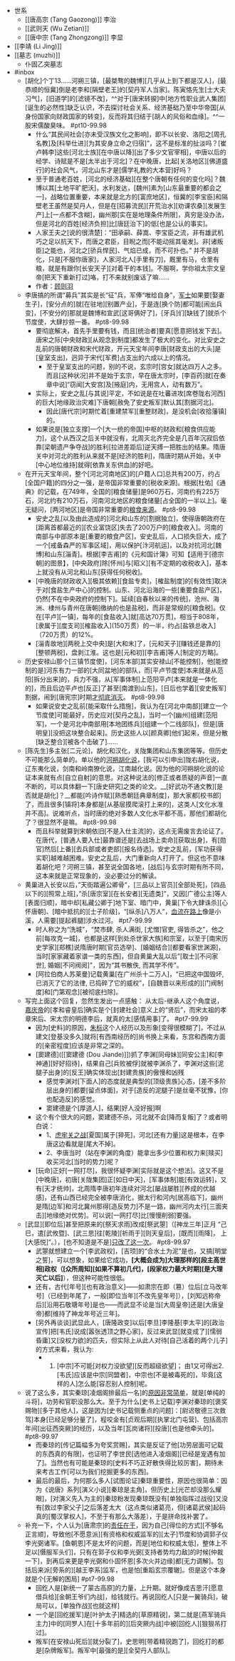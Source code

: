 - 世系
    - [[唐高宗 (Tang Gaozong)]] 李治
    - [[武则天 (Wu Zetian)]]
    - [[唐中宗 (Tang Zhongzong)]] 李显
- [[李靖 (Li Jing)]]
- [[墓志 (muzhi)]]
    - 仆固乙突墓志
- #inbox
    - [胡化]个丁13……河朔三镇，[最桀骜的魏博][几乎从上到下都是汉人]，[最恭顺的恒冀]倒是老李和[隔壁老王]的[契丹军人当家]。陈寅恪先生[士大夫习气]，[旧道学]的[滤镜不改]，^^对于[唐宋转捩]中[地方性职业武人集团][诞生的必然性]缺乏认识，不去探讨社会关系、经济基础乃至中华帝国[从身份国家向财政国家的转变]，反而将其归结于[胡人的风俗和血缘]。^^一股宋儒酸臭味。 #pt10-99.98
        - 什么“其民间社会[亦未受汉族文化之影响]，即不以长安、洛阳之[周孔名教]及[科举仕进][为其安身立命之归宿]”，这不是标准的扯淡吗？[崔卢韩李]这些[河北士族][在中唐以降][出了多少文官宰相]，中唐以后的经学、诗赋是不是[太半出于河北]？在中晚唐，比起[关洛地区][佛道盛行]的社会风气，河北山东才是[儒学礼教的大本营]好吗？
        - 至于普通老百姓，[河北的经济基础][在整个唐朝有任何的变化吗]？魏博以其[土地平旷肥沃]，水利发达，[魏州]素为[山东最重要的都会之一]，战略位置重要，本来就是北方的[富庶地区]，恒冀的[李宝臣]和隔壁老王虽然是契丹人，但是在[招募流民][开荒治水][劝课农桑][发展生产]上[一点都不含糊]，幽州那[实在是地理条件所限]，真穷是没办法，但是河北的百姓[经济负担]比[唐廷治下]的低[也是公认的事实]。
        - 人家王夫之[说的很清楚]：“田承嗣、薛嵩、李宝臣之流，非有雄武机巧之足以抗天下，而唐之君臣，目睨之而[不能动摇其毫发]。非[诸叛臣]之能也，河北之[骄兵悍民]、气焰已成，而不可扑也。”
并不是胡化，只是[不服你唐家]，人家河北人[手里有刀]，厩里有马，仓里有粮，就是有跟你[长安天子][对着干的本钱]。不服啊，学你祖太宗文皇帝[把天下重新打过]咯，打不来就别废话了嘛……
        - 作者：[顾则羽](https://www.zhihu.com/question/47658940/answer/342908719)
    - 李唐搞的所谓“募兵”其实是长“征”兵，军俸“唯给自身”，[军士](https://bbs.northdy.com/thread-931271-1-1.html)如果要[娶妻生子]，[安分点的]就[在驻地][别置产业]，于是连[换个防]都可能[闹出兵变]，[不安分的]那就是魏博和宣武[这哥俩好了]，[牙兵]们[缺钱了]就杀个节度使，大肆抄掠一番。 #pt8-99.98
        - 要彻底解决，首先手里要有钱，而且[统治者]要真[愿意把钱发下去]。唐宋之际[中央财政][从观念到制度]都发生了极大的变化。对比安史之乱前的唐朝财政和宋代财政，开元天宝年间李唐[财政支出的大头]是[皇室支出]，迥异于宋代[军费]占支出的六成以上的情况。
            - 至于皇室支出的问题，别的不说，玄宗时[宫女]就达四万人之多。而且[这种状况]并不是始于玄宗，早在唐太宗时，[李百药]就[在奏章中说]“窃闻[大安宫]及[掖庭]内，无用宫人，动有数万”。
        - 实际上，安史之乱[与其说]平定，不如说是在吐蕃进攻[席卷陇右河西]的巨大[地缘政治灾难]下唐朝[赦免了安史叛军]默认其[割据河北]。
            - 因此[唐代宗]时期忙着[重建禁军][重整财政]，是没机会[收拾藩镇]的。
        - 如果说是[独立支撑]一个[大一统的帝国]中枢的财政和[粮食供应能力]，这个从西汉之后关中就没有，北周灭北齐完全是几百年沉寂后依靠[梁朝遗产争夺战]的胜利[拉进差距后]逆天搏一把胜出的结果。隋唐关中对河北的胜利从来就不是[经济的胜利]，隋唐时期从开始，关中[中心地位维持]就得[依靠关东供血]的好吧。
    - 在开元天宝年间，整个[河北河南地区]的[户籍人口]总共有200万，约占[全国户籍]的四分之一强，是帝国非常重要的[税收来源]。根据[杜佑]《通典》的记载，在749年，全国的[粮食储量]是960万石，河南约有225万石，河北约有210万石，河南河北地区的粮食储量[占全国的一半以上]。毫无疑问，[两河地区]是帝国非常重要的[粮食来源](https://www.zhihu.com/question/417815966/answer/2223493276)。 #pt8-99.98
        - 安史之乱[以及由此造成的]河北和山东的[割据独立]，使得唐朝政府在[距离首都最近的][农业富饶区]失去了200万户的[粮食收入]。河南的南部与中部原本是[重要的粮食产区]，安史乱后，人口损失巨大，成了一个[戒备森严的军事区域]，用以保护[汴河航运]，以及对抗河北[魏博]和山东[淄青]。根据[李吉甫]的《元和国计簿》可知【适用于[德宗朝]的图景】，[中央政府]除[怀州]与[昭义][有不定期的收税收入]，基本上就没有从河北和山东[获得任何税收]。
        - [中晚唐的财政收入][极其依赖][食盐专卖]，[榷盐制度]的[有效性]取决于对[食盐生产中心]的控制。山东、河北沿海的一些[重要食盐产区]，仍然[不在中央政府的控制下]。延续[自春秋以来的传统]，沧州、海洲、棣州与青州在唐朝[缴纳的也是盐税]，而非是常规的[粮食税]。仅在[平卢][一镇]，每年的[食盐收入]就[高达70万贯]，相当于808年，[隶属于][度支司][榷盐收入](150万贯）的一半，约占[盐铁总收入]（720万贯）的12%。
        - [淄青故地][两税上交中央]是[大和末]了，[元和天子][赚钱还是靠的][整顿两税]，盘剥江淮。这也是[元和初][李吉甫]等人[制定的方略]。
    - 历史安禄山那个[三镇节度使]，[河东本部]其实安禄山[不能控制]，他[能控制的是]河东有力一部的[大同盆地]的部队，而[平卢节度使]本来就是从范阳[拆分出来]的，兵力不强，从[军事体制]上范阳平卢[本来就是一体化的]，而且后边平卢也[反正]了甚至[南渡到山东]，[日后也学着][安史叛军]割据，闹到[唐宪宗]时期[才彻底消灭](https://bbs.northdy.com/thread-930151-1-1.html)。 #pt8-99.98
        - 如果说安史之乱前[能采取什么措施]，我认为在[河北中南部][建立一个节度使]可能最好，历史应对[契丹之乱]，当时一个[幽州]组建[范阳军]，一个是河北中南部用[本地团练兵][组建一个二线部队]，但是[唐明皇][没把这块整合起来]。历史这些人以[颜真卿]他们起来，但是分散[缺乏整合][被各个击破了]……
    - [陈先生]多主张[二元论]，胡化和汉化，关陇集团和山东集团等等。但历史不可能那么简单的。单以他的[河朔胡化说](https://www.zhihu.com/question/47658940/answer/1976096662)，[我可以引申出]陇右胡化说，辽东夷化说，剑南和岭南獠化说，江南越化说。因为他的河朔胡化说的论证本来就有点[自立自射]的意思。对这种说法的[修正或者质疑的声音]一直不断的，可以具体翻一下[唐史研究]之类的论文。__[好武功不通文教][是否就是胡化]？__都能[吟诗作赋][熟悉朝廷典章制度]，那大家都[校书郎]了，而且很多[镇将]本身都是[从基层摸爬滚打上来的]，这类人[文化水准并不高]。说难听点，当时唐的绝对多数人文化水平都不高，那他们都胡化了？很显然不是嘛。 #pt8-99.98
        - 而且科举就算到宋朝依旧[不是入仕主流]的，这点无需废言去论证了。在唐代，[普通人要入仕]最靠谱还是[去战场上卖命][获取出身]，有[勋官]然后[上番][去兵部或者吏部][报名待选]。安史之乱前，[军功获得实职]越难越困难。安史之乱后，大门重新向人打开了。但这也不意味着胡化吧？河朔三镇，甚至说全国各地，[战后]与玄宗时期有所不同，这本来就是正常现象的，没必要过分的解读。
    - 黄巢进入长安以后，”天街踏遍公卿骨“，[三品以上官员][全部处死]，[四品以下的][照常上班]，”杀[唐宗室][在长安者][无遗类]”，又因[广德公主]等人[表面归顺]，暗中却[私藏公卿于]地下室、暗门中，黄巢[下令大肆诛杀][心怀唐朝]、[暗中抵抗的][士子阶级]，“[纵杀]八万人”，[血流在路上](https://www.zhihu.com/question/420743348/answer/1745563045)像是小溪，人需要[提起裤腿]涉水过河。 #pt7-99.99
        - 时人称之为“洗城”，“焚市肆, 杀人满街, [尤憎]官吏, 得皆杀之”，他之前[每攻克一城]，也都是这样[到处杀世家大族]和宗室，以至于[南宋历史学家][郑樵]说隋唐时期[官员选举]、[婚姻结合][都要看家世渊源]，当时[家家藏着家谱一类的东西]，但自黄巢大乱以后”[取士][不问家世], 婚姻[不问阀阅]"，因为“其书散佚, 而其学不传”。
        - [阿拉伯商人苏莱曼]记载黄巢[在广州杀十二万人]，“已把这中国毁坏, 已消灭了它的法律, 已捣碎了它的威权”，[自魏晋以来形成的][门阀制度]和[门第观念][被彻底扫除]。
    - 写完上面这个回复，忽然生发出一点感触：
从太后-继承人这个角度说，[嘉庆帝](https://bbs.northdy.com/thread-926687-2-1.html)的[孝和睿皇后]确实是个[封建社会]意义上的“贤后”，而宋太祖的孝章宋后、宋太宗的明德李后，就真的太[感情用事]了。 #pt7-99.99
        - 因为[史料]的原因，[朱标](((y9Cerc324)))这个人经历以及形象[变得很模糊了]，不过从建文[登基没多久]就将[有西南经历的]尚书换上来看，东宫和西南方面的[亲密程度]应该是非常之深的。
        - [窦建德]([[窦建德 (Dou Jiande)]])抓了李渊[同母妹][同安公主]和[李神通][好好招待]，结果自己[兵败被俘]就被李渊杀了，李渊对这些[泥腿子出身]的[反王]确实体现出[封建贵族]的傲慢和凶残
            - 感觉李渊对[下面人]的态度就是典型的[顶级贵族]心态，[差不多阶层出身的]都要[留点体面]，对于[造反的泥腿子]是丝毫不犹豫，[你也配造反]的感觉。
            - 窦建德是个[厚道人]，结果[好人没好报]啊
        - 这个有个很大的问题，窦建德不杀，河北就不会[降而复叛]了？或者明白说：
            - 1、[虎牢关之战](((MEAJAgheE)))[夏国]属于[猝死]，河北[还有力量]这是根本，在李唐这边看就是[尾大不掉]。
            - 2、李唐当时（站在李渊的角度）能拿出多少位置和权力来[赎买]收买河北[当时的势力]呢？
        - [玩命]正好[一网打尽]，我很怀疑李渊[实际就是这个想法]。这又不是[中晚唐]，初唐[关陇集团]正[如日中天]，[军事体制]能[有效运转]，又有[天才统帅]，北周隋李唐初年连续对河北[屡战屡胜][养成的优越感]，还有山西已经完全被李唐消化，据太行和河内[居高临下]，幽州是隋[边军]和河北冀州那得[造反势力]不是一路，幽州河内太行[三面夹击][地缘绝对优势]。可以说[一网打尽]比[慢慢削弱]要强。
    - [武显][即位后]甚至把原来的[祭天求雨]改成[祭武曌]（[神龙三年]正月 “己巳，遣[武攸暨]、[武三思]往[乾陵][祈雨于][则天皇后]，[既而][雨降]， 上[大感悦]”。），[也不知道是不是][只改了这一次](https://www.zhihu.com/pin/1425195628851359744)。  #pt8-99.97
        - 武曌就想建立一个[李武政权]，[吉顼]的“合水土为泥”是也，又搞[明堂之誓]，可以想象，如果给它成功，**[大概会成为]大理那样的[段主高世相]政权（[众所周知][如果不算初几代]，[段家权力最大时期][是大理灭亡以后]**），但这种可能性很低。
        - 还有，古代[年号][也有政治意义]——如肃宗在即（篡）位后[立马改年号]（已经到年尾了，一般[即位当年][不改先皇年号]），[刘知远称帝后][沿用石敬瑭年号]是也——而武显不论是当[大周皇帝]还是[大唐皇帝]都[维持了神龙年号近三年]。
        - [另外再谈谈]武显此人，[唐隆政变]以后[李旦]李隆基[李太平]的[政治宣传]把[韦氏]说成[嚣张透顶之野心家]，反过来武显[就变成了][懦弱昏庸]又[没权力欲]的匹夫，但实际上从此人对待[自己活着的两个儿子]的方式来看，我认为:
            - 1. [中宗]不可能[对权力没欲望][反而超级欲望]；
由1又可得出2. [韦氏]应该是中宗[同盟者]，中宗也[不是被毒死的]，毕竟[这样的人]怎么能[容忍别人控制]呢。
    - 说了这么多，其实秦琼[凌烟阁排最后一名]的[原因非常简单](https://www.zhihu.com/question/496501723/answer/2662365758)，就是[单纯的斗将]，功劳和官职没那么大。至于为什么[史书上记载]李渊对秦琼的[褒奖赐物][多于其他人]，这是因为[史书记载侧重点的问题]：[尉迟敬德三次救驾]本身[已经足够分量了]，程咬金有[贞观后期][执掌北门屯营]、包括高宗年间[出征西突厥]的经历，以及当年[瓦岗诸将][投唐][也是他牵头的]。 #pt8-99.97
        - 而秦琼的[传记篇幅多为夸奖赏赐]，其实是反证了他[功劳层面可记载的东西真的有限]，也证明了李世民[选他进入凌烟阁][已经是宠遇有加了]。当然也有可能是秦琼的[史料不巧正好散佚得比较厉害]，期待未来考古工作[可以为我们挖掘更多的东西]。
        - 最后的最后，为何那么多人[试图论证]秦琼重要性，原因也很简单：因为《说唐》系列[演义小说][秦琼是主角]，但历史上[光芒却没那么耀眼]，[对演义先入为主的]秦琼粉发现秦琼既没有[单独指挥过战役]又没有[救过李家父子]之后落差太大（这点类似诸葛亮，但[诸葛武侯]起码真的[蜀汉掌权人]，不至于有那么大落差），于是拼命找补罢了。
    - 补充一下，个人认为[唐肃宗]的[责任在于](https://www.zhihu.com/question/270329667/answer/2250043569)，因为自己[得位的方式][不够名正言顺]，导致他[不愿意派][有资格和权威监军的][太子]节度和协调郭子仪李光弼诸军。[鱼朝恩]不是太坏的问题，而是[地位和权威太低]，整体上不足以[慑服军头们]，只有在郭子仪和李光弼[支持者势均力敌]的时候[仲裁一下]，到再后来更是李光弼和仆固怀恩[多次火并边缘]都[无力调解]。包括后来派[旁系的][越王李系]监军，也是怕[重蹈玄宗覆辙]。但是这个本身就是个[无解的困局] #pt7-99.98
        - 回纥人是[新统一了蒙古高原]的力量，上升期。就好像成吉思汗[愿意借兵给][金朝王爷们内战]，给钱就行。再说回纥人[只是一翼骑兵]，破局可以，[单独作战][也就这样]
        - 一个是[回纥援军]是[叶护太子]精选的[草原精锐]，第二就是[燕军骑兵主力]中的[同罗人]在[十多年前的][后突厥内战]中被[回纥人][狠狠吊打过]。
        - 叛军[在安禄山死后][就分裂了]，史思明[带着精锐跑了]，回纥打的都是[杂牌叛军]。叛军中[最强的是][全契丹人部队]。
